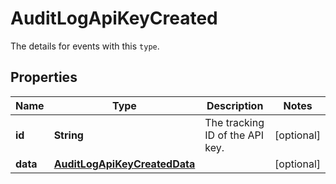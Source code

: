 

# AuditLogApiKeyCreated

The details for events with this `type`.

## Properties

| Name | Type | Description | Notes |
|------------ | ------------- | ------------- | -------------|
|**id** | **String** | The tracking ID of the API key. |  [optional] |
|**data** | [**AuditLogApiKeyCreatedData**](AuditLogApiKeyCreatedData.md) |  |  [optional] |



